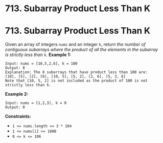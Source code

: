 # 713. Subarray Product Less Than K

# 713. Subarray Product Less Than K
Given an array of integers `nums` and an integer `k`, return *the number of contiguous subarrays where the product of all the elements in the subarray is strictly less than* `k`.
**Example 1:**
```
Input: nums = [10,5,2,6], k = 100
Output: 8
Explanation: The 8 subarrays that have product less than 100 are:
[10], [5], [2], [6], [10, 5], [5, 2], [2, 6], [5, 2, 6]
Note that [10, 5, 2] is not included as the product of 100 is not strictly less than k.
```
**Example 2:**
```
Input: nums = [1,2,3], k = 0
Output: 0
```
**Constraints:**
- `1 <= nums.length <= 3 * 104`
- `1 <= nums[i] <= 1000`
- `0 <= k <= 106`